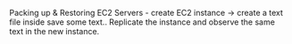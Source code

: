Packing up & Restoring EC2 Servers - create EC2 instance -> create a text file inside save some text.. Replicate the instance and observe the same text in the new instance.